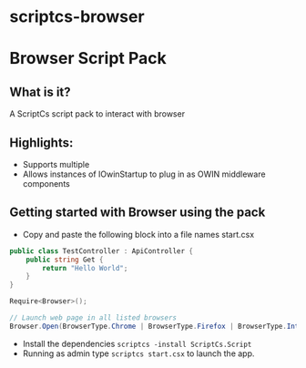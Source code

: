 scriptcs-browser
================

# Browser Script Pack

## What is it?
A ScriptCs script pack to interact with browser

## Highlights:

* Supports multiple 
* Allows instances of IOwinStartup to plug in as OWIN middleware components

## Getting started with Browser using the pack

* Copy and paste the following block into a file names start.csx

```csharp
public class TestController : ApiController {
	public string Get { 
		return "Hello World";
	}
}

Require<Browser>();

// Launch web page in all listed browsers
Browser.Open(BrowserType.Chrome | BrowserType.Firefox | BrowserType.InternetExplorer, "http://www.githug.com")
```
* Install the dependencies ```scriptcs -install ScriptCs.Script```
* Running as admin type ```scriptcs start.csx``` to launch the app.
